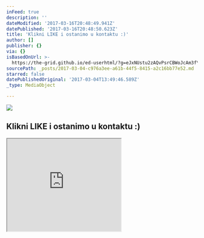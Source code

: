 ```yaml
---
inFeed: true
description: ''
dateModified: '2017-03-16T20:48:49.941Z'
datePublished: '2017-03-16T20:48:50.623Z'
title: 'Klikni LIKE i ostanimo u kontaktu :)'
author: []
publisher: {}
via: {}
isBasedOnUrl: >-
  https://the-grid.github.io/ed-userhtml/?g=eJxNUstu2zAQvPsrCBWoJcAm3fYSxJKLuiiQXnIoeiuKYk2uLOpBGuTKih3037tKmDQ37uxwdnbI0tizsKbK6sM6eE_ZrlQM7RZl1MGeaJfXo9NkvcvNSsQVcwvxuBDiDEG0XNdtFJUw8oj0rccBHcX95Scc72HAPBa_Nr-3zLa1yN9y9pfvJmepQgSkMbiZk4R0QCBMPFbYckNawz1rnmkyBs1lppT2zqEmWYPGg_eddEiqCX_ufqhoOtnGdw_1YeirD-_PGCIvUZ0_yptslmHf8gSBZ9x7g9K6iIH2WPuAedqr2C7-5sbrcXayEsvnRJZ8epm3biPPWRbFtlQpr3IOVPcQ41Omve0wEwYI1k3AusoaolO8VWqapv-2tR_U17TLlyM6bVuQV5AUrjY6lJ0fRmc7YBzV51lnvjZA6GISn6yhpso-bTYJ6OHiR6qySOAMBJNgeHrLKnvjK9orMm-Avn9BGj-tZ3O8A4XxldhwXglJ3-QfVZPCbw
sourcePath: _posts/2017-03-04-c976a3ee-a61b-44f5-8415-a2c16bb77e52.md
starred: false
datePublishedOriginal: '2017-03-04T13:49:46.589Z'
_type: MediaObject

---
```

![](https://the-grid-user-content.s3-us-west-2.amazonaws.com/7434dd7e-9436-4e3e-9690-fc997a577645.gif)

## Klikni LIKE i ostanimo u kontaktu :)

<iframe src="https://the-grid.github.io/ed-userhtml/?g=eJxNUstu2zAQvPsrCBWoJcAmnfYSxJKLuiiQXnIoeiuKgiZXFvUgjeXKih3037tK2CY37uxwdnbI0rqzcLbK6sMaQ6BsVyqGdosyGnQn2uX16A254HO7EnHF3EI8LYQ4axQt13UbRSWsPAJ97WEAT3F_-aGPD3qAPBY_N7-2zHa1yN9y9pdvNmepQiDQiH7mJCGDoAkSjxW23JDOcs_ZF5qMaLjMlDLBezAka23gEEInPZBq8Pf9dxVtJ9v47rE-DH118_4MGHmJ6vxB3mazDPuWJ4084yFYkM5HQNpDHRDytFexXfzJbTDj7GQlli-JLPn0b966jTxnWRTbUqW8yjlQ0-sYnzPtXQeZsJr0ukGoq6whOsU7paZperVtwqC-pF0-H8Eb12p51ZLw6qIH2YVh9K7TjIP6NOvM1waNXUzik7PUVNnHzSYBvb6EkaoskvZWo02wfn7LKnvjK7orMKDx-B9pwrSezfEOhOMrzHklJH2Tv1K0wmE" height="244" style=""></iframe>